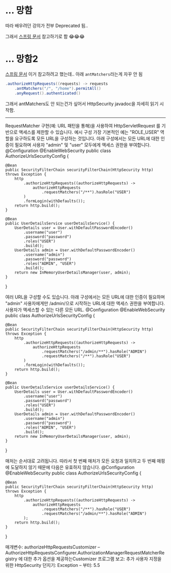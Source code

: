 # ...  망함
따라 배우려던 강의가 전부 Deprecated 됨..

그래서 
[스프링 문서](https://spring.io/guides/gs/securing-web/)
참고하기로 함 😂😂😂

# ... 망함2
[스프링 문서](https://spring.io/guides/gs/securing-web/) 이거 참고하려고 했는데..
아래 `antMatchers`라는게 자꾸 안 됨
```java
.authorizeHttpRequests((requests) -> requests
    .antMatchers("/", "/home").permitAll()
    .anyRequest().authenticated()
```

그래서 antMatchers도 안 되는건가 싶어서 HttpSecurity javadoc을 자세히 읽기 시작함.

---

RequestMatcher 구현(예: URL 패턴을 통해)을 사용하여 HttpServletRequest 를 기반으로 액세스를 제한할 수 있습니다.
예시 구성
가장 기본적인 예는 "ROLE_USER" 역할을 요구하도록 모든 URL을 구성하는 것입니다. 아래 구성에서는 모든 URL에 대한 인증이 필요하며 사용자 "admin" 및 "user" 모두에게 액세스 권한을 부여합니다.
@Configuration
@EnableWebSecurity
public class AuthorizeUrlsSecurityConfig {

  	@Bean
  	public SecurityFilterChain securityFilterChain(HttpSecurity http) throws Exception {
  		http
  			.authorizeHttpRequests((authorizeHttpRequests) ->
  				authorizeHttpRequests
  					.requestMatchers("/**").hasRole("USER")
  			)
  			.formLogin(withDefaults());
  		return http.build();
  	}
 
  	@Bean
  	public UserDetailsService userDetailsService() {
  		UserDetails user = User.withDefaultPasswordEncoder()
  			.username("user")
  			.password("password")
  			.roles("USER")
  			.build();
  		UserDetails admin = User.withDefaultPasswordEncoder()
  			.username("admin")
  			.password("password")
  			.roles("ADMIN", "USER")
  			.build();
  		return new InMemoryUserDetailsManager(user, admin);
  	}
}

여러 URL을 구성할 수도 있습니다. 아래 구성에서는 모든 URL에 대한 인증이 필요하며 "admin" 사용자에게만 /admin/으로 시작하는 URL에 대한 액세스 권한을 부여합니다. 사용자가 액세스할 수 있는 다른 모든 URL.
@Configuration
@EnableWebSecurity
public class AuthorizeUrlsSecurityConfig {

  	@Bean
  	public SecurityFilterChain securityFilterChain(HttpSecurity http) throws Exception {
  		http
  			.authorizeHttpRequests((authorizeHttpRequests) ->
  				authorizeHttpRequests
  					.requestMatchers("/admin/**").hasRole("ADMIN")
  					.requestMatchers("/**").hasRole("USER")
  			)
  			.formLogin(withDefaults());
  		return http.build();
  	}
 
  	@Bean
  	public UserDetailsService userDetailsService() {
  		UserDetails user = User.withDefaultPasswordEncoder()
  			.username("user")
  			.password("password")
  			.roles("USER")
  			.build();
  		UserDetails admin = User.withDefaultPasswordEncoder()
  			.username("admin")
  			.password("password")
  			.roles("ADMIN", "USER")
  			.build();
  		return new InMemoryUserDetailsManager(user, admin);
  	}
}

매처는 순서대로 고려됩니다. 따라서 첫 번째 매처가 모든 요청과 일치하고 두 번째 매핑에 도달하지 않기 때문에 다음은 유효하지 않습니다.
@Configuration
@EnableWebSecurity
public class AuthorizeUrlsSecurityConfig {

  	@Bean
  	public SecurityFilterChain securityFilterChain(HttpSecurity http) throws Exception {
  		http
  		 	.authorizeHttpRequests((authorizeHttpRequests) ->
  		 		authorizeHttpRequests
  			 		.requestMatchers("/**").hasRole("USER")
  			 		.requestMatchers("/admin/**").hasRole("ADMIN")
  		 	);
  		return http.build();
  	}
}

매개변수:
authorizeHttpRequestsCustomizer – AuthorizeHttpRequestsConfigurer.AuthorizationManagerRequestMatcherRegistry 에 대한 추가 옵션을 제공하는Customizer 프로그램
보고:
추가 사용자 지정을 위한 HttpSecurity
던지기:
Exception –
부터:
5.5